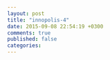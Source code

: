 ```yaml
---
layout: post
title: "innopolis-4"
date: 2015-09-08 22:54:19 +0300
comments: true
published: false
categories: 
---
```

